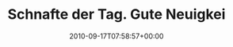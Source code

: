 ---
retweeted: false
source: <a href="http://termtter.org/" rel="nofollow">Termtter</a>
entities:
  hashtags: []
  symbols: []
  user_mentions:
  - name: Philip
    screen_name: PhilOnFire
    indices:
    - '39'
    - '50'
    id_str: '739681261'
    id: '739681261'
  - name: August Burns Red
    screen_name: abrband
    indices:
    - '79'
    - '87'
    id_str: '778891905971159040'
    id: '778891905971159040'
  urls: []
display_text_range:
- '0'
- '88'
favorite_count: '0'
id_str: '24740182459'
truncated: false
retweet_count: '0'
id: '24740182459'
created_at: Fri Sep 17 07:58:57 +0000 2010
favorited: false
full_text: Schnafte der Tag. Gute Neuigkeiten vom [@philonfire](https://twitter.com/philonfire)
  und auf den Ohrmuscheln die [@abrband](https://twitter.com/abrband).
lang: de
tags:
- pesos:twitter
date: '2010-09-17T07:58:57+00:00'
src: https://twitter.com/bascht/status/24740182459
original_url: https://twitter.com/bascht/status/24740182459
type: twitter_tweet
text: Schnafte der Tag. Gute Neuigkeiten vom [@philonfire](https://twitter.com/philonfire)
  und auf den Ohrmuscheln die [@abrband](https://twitter.com/abrband).
title: Schnafte der Tag. Gute Neuigkei

---